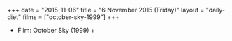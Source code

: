 +++
date = "2015-11-06"
title = "6 November 2015 (Friday)"
layout = "daily-diet"
films = ["october-sky-1999"]
+++


* Film: October Sky (1999) +